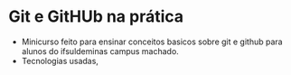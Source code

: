 # Git e GitHUb na prática
- Minicurso feito para ensinar conceitos basicos sobre git e github para alunos do ifsuldeminas campus machado.
- Tecnologias usadas,
